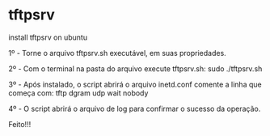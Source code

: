 # tftpsrv
install tftpsrv on ubuntu

1º  - Torne o arquivo tftpsrv.sh executável, em suas propriedades.

2º  - Com o terminal na pasta do arquivo execute tftpsrv.sh:
            sudo ./tftpsrv.sh

3º  - Após instalado, o script abrirá o arquivo inetd.conf
            comente a linha que começa com: tftp dgram udp wait nobody
            
4º  - O script abrirá o arquivo de log para confirmar o sucesso da operação.

Feito!!!
